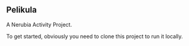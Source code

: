 ## Pelikula
A Nerubia Activity Project.

To get started, obviously you need to clone this project to run it locally.
```bash

```